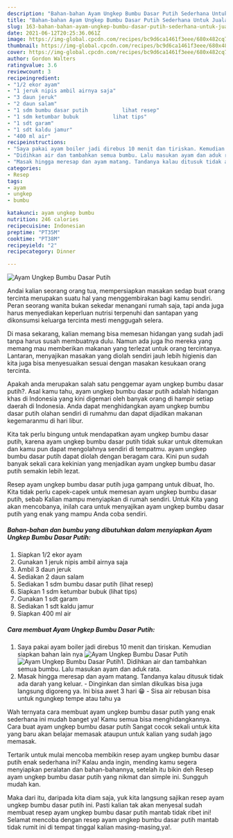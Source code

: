 ```yaml
---
description: "Bahan-bahan Ayam Ungkep Bumbu Dasar Putih Sederhana Untuk Jualan"
title: "Bahan-bahan Ayam Ungkep Bumbu Dasar Putih Sederhana Untuk Jualan"
slug: 163-bahan-bahan-ayam-ungkep-bumbu-dasar-putih-sederhana-untuk-jualan
date: 2021-06-12T20:25:36.061Z
image: https://img-global.cpcdn.com/recipes/bc9d6ca1461f3eee/680x482cq70/ayam-ungkep-bumbu-dasar-putih-foto-resep-utama.jpg
thumbnail: https://img-global.cpcdn.com/recipes/bc9d6ca1461f3eee/680x482cq70/ayam-ungkep-bumbu-dasar-putih-foto-resep-utama.jpg
cover: https://img-global.cpcdn.com/recipes/bc9d6ca1461f3eee/680x482cq70/ayam-ungkep-bumbu-dasar-putih-foto-resep-utama.jpg
author: Gordon Walters
ratingvalue: 3.6
reviewcount: 3
recipeingredient:
- "1/2 ekor ayam"
- "1 jeruk nipis ambil airnya saja"
- "3 daun jeruk"
- "2 daun salam"
- "1 sdm bumbu dasar putih           lihat resep"
- "1 sdm ketumbar bubuk           lihat tips"
- "1 sdt garam"
- "1 sdt kaldu jamur"
- "400 ml air"
recipeinstructions:
- "Saya pakai ayam boiler jadi direbus 10 menit dan tiriskan. Kemudian siapkan bahan lain nya"
- "Didihkan air dan tambahkan semua bumbu. Lalu masukan ayam dan aduk rata."
- "Masak hingga meresap dan ayam matang. Tandanya kalau ditusuk tidak ada darah yang keluar. Dinginkan dan simlan dikulkas bisa juga langsung digoreng ya. Ini bisa awet 3 hari 😁 Sisa air rebusan bisa untuk ngungkep tempe atau tahu ya"
categories:
- Resep
tags:
- ayam
- ungkep
- bumbu

katakunci: ayam ungkep bumbu 
nutrition: 246 calories
recipecuisine: Indonesian
preptime: "PT35M"
cooktime: "PT38M"
recipeyield: "2"
recipecategory: Dinner

---
```



![Ayam Ungkep Bumbu Dasar Putih](https://img-global.cpcdn.com/recipes/bc9d6ca1461f3eee/680x482cq70/ayam-ungkep-bumbu-dasar-putih-foto-resep-utama.jpg)

Andai kalian seorang orang tua, mempersiapkan masakan sedap buat orang tercinta merupakan suatu hal yang menggembirakan bagi kamu sendiri. Peran seorang  wanita bukan sekedar menangani rumah saja, tapi anda juga harus menyediakan keperluan nutrisi terpenuhi dan santapan yang dikonsumsi keluarga tercinta mesti menggugah selera.

Di masa  sekarang, kalian memang bisa memesan hidangan yang sudah jadi tanpa harus susah membuatnya dulu. Namun ada juga lho mereka yang memang mau memberikan makanan yang terlezat untuk orang tercintanya. Lantaran, menyajikan masakan yang diolah sendiri jauh lebih higienis dan kita juga bisa menyesuaikan sesuai dengan masakan kesukaan orang tercinta. 



Apakah anda merupakan salah satu penggemar ayam ungkep bumbu dasar putih?. Asal kamu tahu, ayam ungkep bumbu dasar putih adalah hidangan khas di Indonesia yang kini digemari oleh banyak orang di hampir setiap daerah di Indonesia. Anda dapat menghidangkan ayam ungkep bumbu dasar putih olahan sendiri di rumahmu dan dapat dijadikan makanan kegemaranmu di hari libur.

Kita tak perlu bingung untuk mendapatkan ayam ungkep bumbu dasar putih, karena ayam ungkep bumbu dasar putih tidak sukar untuk ditemukan dan kamu pun dapat mengolahnya sendiri di tempatmu. ayam ungkep bumbu dasar putih dapat diolah dengan beragam cara. Kini pun sudah banyak sekali cara kekinian yang menjadikan ayam ungkep bumbu dasar putih semakin lebih lezat.

Resep ayam ungkep bumbu dasar putih juga gampang untuk dibuat, lho. Kita tidak perlu capek-capek untuk memesan ayam ungkep bumbu dasar putih, sebab Kalian mampu menyiapkan di rumah sendiri. Untuk Kita yang akan mencobanya, inilah cara untuk menyajikan ayam ungkep bumbu dasar putih yang enak yang mampu Anda coba sendiri.

<!--inarticleads1-->

##### Bahan-bahan dan bumbu yang dibutuhkan dalam menyiapkan Ayam Ungkep Bumbu Dasar Putih:

1. Siapkan 1/2 ekor ayam
1. Gunakan 1 jeruk nipis ambil airnya saja
1. Ambil 3 daun jeruk
1. Sediakan 2 daun salam
1. Sediakan 1 sdm bumbu dasar putih           (lihat resep)
1. Siapkan 1 sdm ketumbar bubuk           (lihat tips)
1. Gunakan 1 sdt garam
1. Sediakan 1 sdt kaldu jamur
1. Siapkan 400 ml air




<!--inarticleads2-->

##### Cara membuat Ayam Ungkep Bumbu Dasar Putih:

1. Saya pakai ayam boiler jadi direbus 10 menit dan tiriskan. Kemudian siapkan bahan lain nya
<img src="https://img-global.cpcdn.com/steps/ba2c3e5365cad22e/160x128cq70/ayam-ungkep-bumbu-dasar-putih-langkah-memasak-1-foto.jpg" alt="Ayam Ungkep Bumbu Dasar Putih"><img src="https://img-global.cpcdn.com/steps/f0a27f5af525b17e/160x128cq70/ayam-ungkep-bumbu-dasar-putih-langkah-memasak-1-foto.jpg" alt="Ayam Ungkep Bumbu Dasar Putih">1. Didihkan air dan tambahkan semua bumbu. Lalu masukan ayam dan aduk rata.
1. Masak hingga meresap dan ayam matang. Tandanya kalau ditusuk tidak ada darah yang keluar. - Dinginkan dan simlan dikulkas bisa juga langsung digoreng ya. Ini bisa awet 3 hari 😁 - Sisa air rebusan bisa untuk ngungkep tempe atau tahu ya




Wah ternyata cara membuat ayam ungkep bumbu dasar putih yang enak sederhana ini mudah banget ya! Kamu semua bisa menghidangkannya. Cara buat ayam ungkep bumbu dasar putih Sangat cocok sekali untuk kita yang baru akan belajar memasak ataupun untuk kalian yang sudah jago memasak.

Tertarik untuk mulai mencoba membikin resep ayam ungkep bumbu dasar putih enak sederhana ini? Kalau anda ingin, mending kamu segera menyiapkan peralatan dan bahan-bahannya, setelah itu bikin deh Resep ayam ungkep bumbu dasar putih yang nikmat dan simple ini. Sungguh mudah kan. 

Maka dari itu, daripada kita diam saja, yuk kita langsung sajikan resep ayam ungkep bumbu dasar putih ini. Pasti kalian tak akan menyesal sudah membuat resep ayam ungkep bumbu dasar putih mantab tidak ribet ini! Selamat mencoba dengan resep ayam ungkep bumbu dasar putih mantab tidak rumit ini di tempat tinggal kalian masing-masing,ya!.

